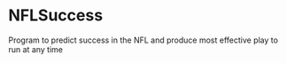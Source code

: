# NFLSuccess
Program to predict success in the NFL and produce most effective play to run at any time
